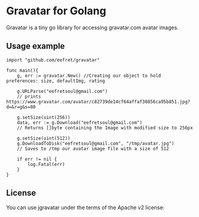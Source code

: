 # Gravatar for Golang

Gravatar is a tiny go library for accessing gravatar.com avatar images.

## Usage example

	import "github.com/eefret/gravatar"

	func main(){
		g, err := gravatar.New() //Creating our object to hold preferences: size, defaultImg, rating
		
		g.URLParse("eefretsoul@gmail.com") 
		// prints https://www.gravatar.com/avatar/c82739de14cf64affaf30856ca95b851.jpg?d=&r=g&s=80
		
		g.setSize(uint(256))
		data, err := g.Download("eefretsoul@gmail.com")
		// Returns []byte containing the Image with modified size to 256px
		
		g.setSize(uint(512))
		g.DownloadToDisk("eefretsoul@gmail.com", "/tmp/avatar.jpg")
		// Saves to /tmp our avatar image file with a size of 512
		
		if err != nil {
			log.Fatal(err)
		}
	}

## License

You can use jgravatar under the terms of the Apache v2 license: